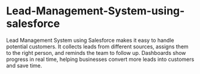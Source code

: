 # Lead-Management-System-using-salesforce
Lead Management System using Salesforce makes it easy to handle potential customers. It collects leads from different sources, assigns them to the right person, and reminds the team to follow up. Dashboards show progress in real time, helping businesses convert more leads into customers and save time.
